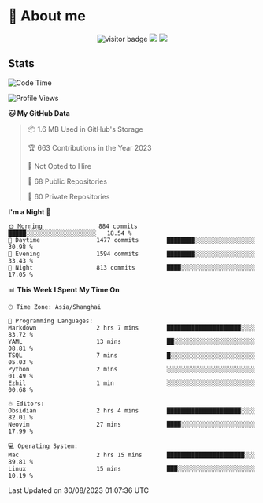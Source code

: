 <!-- ![](https://youpai.roccoshi.top/img/20200804214216.png) -->

# 🧐 About me
 
<p align="center">
<img src="https://visitor-badge.laobi.icu/badge?page_id=Lincest.Lincest&title=hits" alt="visitor badge"/>
<a href="mailto:imroccoshi@gmail.com"><img src="https://img.shields.io/badge/gmail-imroccoshi%40gmail.com-red"></a>
<a href="https://blog.roccoshi.top"><img src="https://img.shields.io/badge/blog-roccoshi-green"></a>
</p>

## Stats

<!--START_SECTION:waka-->
![Code Time](http://img.shields.io/badge/Code%20Time-539%20hrs%2041%20mins-blue)

![Profile Views](http://img.shields.io/badge/Profile%20Views-1-blue)

**🐱 My GitHub Data** 

> 📦 1.6 MB Used in GitHub's Storage 
 > 
> 🏆 663 Contributions in the Year 2023
 > 
> 🚫 Not Opted to Hire
 > 
> 📜 68 Public Repositories 
 > 
> 🔑 60 Private Repositories 
 > 
**I'm a Night 🦉** 

```text
🌞 Morning                884 commits         █████░░░░░░░░░░░░░░░░░░░░   18.54 % 
🌆 Daytime                1477 commits        ████████░░░░░░░░░░░░░░░░░   30.98 % 
🌃 Evening                1594 commits        ████████░░░░░░░░░░░░░░░░░   33.43 % 
🌙 Night                  813 commits         ████░░░░░░░░░░░░░░░░░░░░░   17.05 % 
```


📊 **This Week I Spent My Time On** 

```text
🕑︎ Time Zone: Asia/Shanghai

💬 Programming Languages: 
Markdown                 2 hrs 7 mins        █████████████████████░░░░   83.72 % 
YAML                     13 mins             ██░░░░░░░░░░░░░░░░░░░░░░░   08.81 % 
TSQL                     7 mins              █░░░░░░░░░░░░░░░░░░░░░░░░   05.03 % 
Python                   2 mins              ░░░░░░░░░░░░░░░░░░░░░░░░░   01.49 % 
Ezhil                    1 min               ░░░░░░░░░░░░░░░░░░░░░░░░░   00.68 % 

🔥 Editors: 
Obsidian                 2 hrs 4 mins        █████████████████████░░░░   82.01 % 
Neovim                   27 mins             ████░░░░░░░░░░░░░░░░░░░░░   17.99 % 

💻 Operating System: 
Mac                      2 hrs 15 mins       ██████████████████████░░░   89.81 % 
Linux                    15 mins             ███░░░░░░░░░░░░░░░░░░░░░░   10.19 % 
```


 Last Updated on 30/08/2023 01:07:36 UTC
<!--END_SECTION:waka-->


